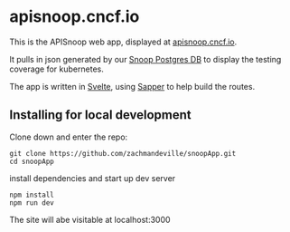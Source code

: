 # apisnoop.cncf.io

This is the APISnoop web app, displayed at [apisnoop.cncf.io](https://apisnoop.cncf.io).

It pulls in json generated by our [Snoop Postgres DB](https://github.com/ii/snoop) to display the testing coverage for kubernetes.

The app is written in [Svelte](https://svelte.dev), using [Sapper](https://sapper.svelte.dev) to help build the routes.

## Installing for local development

Clone down and enter the repo:

```shell
git clone https://github.com/zachmandeville/snoopApp.git
cd snoopApp
```

install dependencies and start up dev server

```shell
npm install
npm run dev
```

The site will abe visitable at localhost:3000

